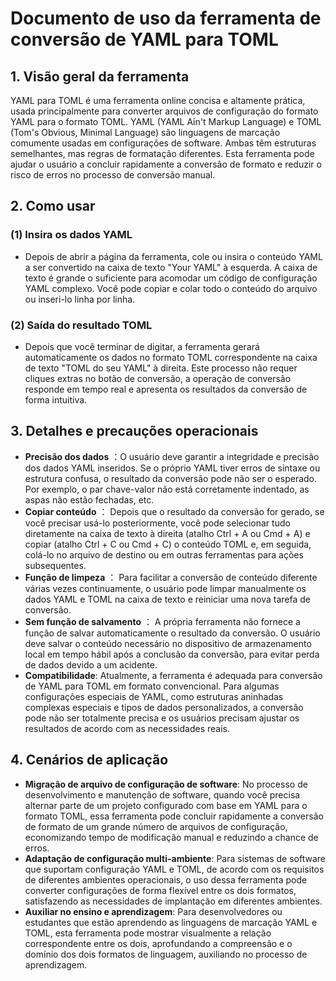 # Documento de uso da ferramenta de conversão de YAML para TOML

## 1. Visão geral da ferramenta

YAML para TOML é uma ferramenta online concisa e altamente prática, usada principalmente para converter arquivos de configuração do formato YAML para o formato TOML. YAML (YAML Ain't Markup Language) e TOML (Tom's Obvious, Minimal Language) são linguagens de marcação comumente usadas em configurações de software. Ambas têm estruturas semelhantes, mas regras de formatação diferentes. Esta ferramenta pode ajudar o usuário a concluir rapidamente a conversão de formato e reduzir o risco de erros no processo de conversão manual.

## 2. Como usar

### (1) Insira os dados YAML

  * Depois de abrir a página da ferramenta, cole ou insira o conteúdo YAML a ser convertido na caixa de texto "Your YAML" à esquerda. A caixa de texto é grande o suficiente para acomodar um código de configuração YAML complexo. Você pode copiar e colar todo o conteúdo do arquivo ou inseri-lo linha por linha.

### (2) Saída do resultado TOML

  * Depois que você terminar de digitar, a ferramenta gerará automaticamente os dados no formato TOML correspondente na caixa de texto "TOML do seu YAML" à direita. Este processo não requer cliques extras no botão de conversão, a operação de conversão responde em tempo real e apresenta os resultados da conversão de forma intuitiva.

## 3. Detalhes e precauções operacionais

  * **Precisão dos dados** ：O usuário deve garantir a integridade e precisão dos dados YAML inseridos. Se o próprio YAML tiver erros de sintaxe ou estrutura confusa, o resultado da conversão pode não ser o esperado. Por exemplo, o par chave-valor não está corretamente indentado, as aspas não estão fechadas, etc.
  * **Copiar conteúdo** ： Depois que o resultado da conversão for gerado, se você precisar usá-lo posteriormente, você pode selecionar tudo diretamente na caixa de texto à direita (atalho Ctrl + A ou Cmd + A) e copiar (atalho Ctrl + C ou Cmd + C) o conteúdo TOML e, em seguida, colá-lo no arquivo de destino ou em outras ferramentas para ações subsequentes.
  * **Função de limpeza** ： Para facilitar a conversão de conteúdo diferente várias vezes continuamente, o usuário pode limpar manualmente os dados YAML e TOML na caixa de texto e reiniciar uma nova tarefa de conversão.
  * **Sem função de salvamento** ： A própria ferramenta não fornece a função de salvar automaticamente o resultado da conversão. O usuário deve salvar o conteúdo necessário no dispositivo de armazenamento local em tempo hábil após a conclusão da conversão, para evitar perda de dados devido a um acidente.
  * **Compatibilidade**: Atualmente, a ferramenta é adequada para conversão de YAML para TOML em formato convencional. Para algumas configurações especiais de YAML, como estruturas aninhadas complexas especiais e tipos de dados personalizados, a conversão pode não ser totalmente precisa e os usuários precisam ajustar os resultados de acordo com as necessidades reais.

## 4. Cenários de aplicação

  * **Migração de arquivo de configuração de software**: No processo de desenvolvimento e manutenção de software, quando você precisa alternar parte de um projeto configurado com base em YAML para o formato TOML, essa ferramenta pode concluir rapidamente a conversão de formato de um grande número de arquivos de configuração, economizando tempo de modificação manual e reduzindo a chance de erros.
  * **Adaptação de configuração multi-ambiente**: Para sistemas de software que suportam configuração YAML e TOML, de acordo com os requisitos de diferentes ambientes operacionais, o uso dessa ferramenta pode converter configurações de forma flexível entre os dois formatos, satisfazendo as necessidades de implantação em diferentes ambientes.
  * **Auxiliar no ensino e aprendizagem**: Para desenvolvedores ou estudantes que estão aprendendo as linguagens de marcação YAML e TOML, esta ferramenta pode mostrar visualmente a relação correspondente entre os dois, aprofundando a compreensão e o domínio dos dois formatos de linguagem, auxiliando no processo de aprendizagem.